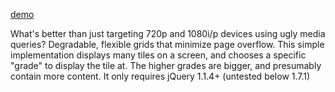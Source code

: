 [demo](http://spencerenglish.com/demo/fishtank/)

What's better than just targeting 720p and 1080i/p devices using ugly media queries? Degradable, flexible grids that minimize page overflow. This simple implementation displays many tiles on a screen, and chooses a specific "grade" to display the tile at. The higher grades are bigger, and presumably contain more content. It only requires jQuery 1.1.4+ (untested below 1.7.1)
